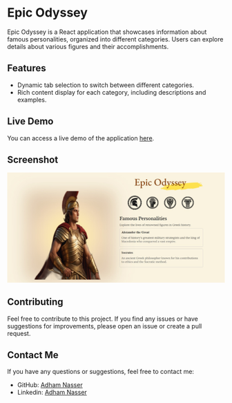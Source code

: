 # Epic Odyssey

Epic Odyssey is a React application that showcases information about famous personalities, organized into different categories. Users can explore details about various figures and their accomplishments.

## Features

- Dynamic tab selection to switch between different categories.
- Rich content display for each category, including descriptions and examples.

## Live Demo

You can access a live demo of the application [here](https://epic-odyssey.netlify.app/).

## Screenshot

![Screenshot](./public/screenshot.png)

## Contributing

Feel free to contribute to this project. If you find any issues or have suggestions for improvements, please open an issue or create a pull request.

## Contact Me

If you have any questions or suggestions, feel free to contact me:

- GitHub: [Adham Nasser](https://github.com/Adhamxiii)
- Linkedin: [Adham Nasser](https://www.linkedin.com/in/adhamnasser/)
